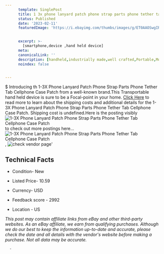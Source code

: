 ```yaml
---
      template: SinglePost
      title: 1 3x phone lanyard patch phone strap parts phone tether tab cellphone case patch
      status: Published
      date: '2023-02-11'
      featuredImage: 'https://i.ebayimg.com/thumbs/images/g/ET0AAOSwgIRjvc1i/s-l225.jpg'
       

      excerpt: >-
        [smartphone,device ,hand held device]
      meta:
      canonicalLink: ''
      description: [handheld,industrially made,well crafted,Portable,Mobile,Compact,Convenient,Lightweight,Maneuverable,Man-portable,Miniature,Carriable,Hand-held,Light,Holdable,Transportable,Mobile device,Pocket-sized,On-the-go,Wireless,Cordless,Compact size,Convenient size, smartphone,device ,hand held device]
      noindex: false
      

---
```

$
      Introducing th 1-3X Phone Lanyard Patch Phone Strap Parts Phone Tether Tab Cellphone Case Patch from a well-known brand.This Transportable hand held device is sure to be a Focal-point in your home. [Click Here](https://www.ebay.com/itm/125711825486?var=426723129444&hash=item1d45023a4e%3Ag%3AET0AAOSwgIRjvc1i&mkevt=1&mkcid=1&mkrid=711-53200-19255-0&campid=%253CePNCampaignId%253E&customid=%253CreferenceId%253E&toolid=10049) to read more to learn about the shipping costs and additional details for the 1-3X Phone Lanyard Patch Phone Strap Parts Phone Tether Tab Cellphone Case Patch. Shipping cost is undefined.Here is the posting visibly ![1-3X Phone Lanyard Patch Phone Strap Parts Phone Tether Tab Cellphone Case Patch](https://i.ebayimg.com/thumbs/images/g/ET0AAOSwgIRjvc1i/s-l225.jpg) to check out more postings here... ![1-3X Phone Lanyard Patch Phone Strap Parts Phone Tether Tab Cellphone Case Patch](https://i.ebayimg.com/images/g/ET0AAOSwgIRjvc1i/s-l1600.jpg), ![check vendor page](https://origin-galleryplus.ebayimg.com/ws/web/125711825486_2_0_1/225x225.jpg,https://origin-galleryplus.ebayimg.com/ws/web/125711825486_3_0_1/225x225.jpg,https://origin-galleryplus.ebayimg.com/ws/web/125711825486_4_0_1/225x225.jpg,https://origin-galleryplus.ebayimg.com/ws/web/125711825486_5_0_1/225x225.jpg,https://origin-galleryplus.ebayimg.com/ws/web/125711825486_6_0_1/225x225.jpg,https://origin-galleryplus.ebayimg.com/ws/web/125711825486_7_0_1/225x225.jpg,https://origin-galleryplus.ebayimg.com/ws/web/125711825486_8_0_1/225x225.jpg,https://origin-galleryplus.ebayimg.com/ws/web/125711825486_9_0_1/225x225.jpg,https://origin-galleryplus.ebayimg.com/ws/web/125711825486_10_0_1/225x225.jpg,https://origin-galleryplus.ebayimg.com/ws/web/125711825486_11_0_1/225x225.jpg,https://origin-galleryplus.ebayimg.com/ws/web/125711825486_12_0_1/225x225.jpg)'

      

 ## Technical Facts 



     
      

 - Condition- New 


      

 - Listed Price- 10.59 


      

 - Currency- USD 


      

 - Feedback score - 2992 


      

 - Location - US 


      
      

 *_This post may contain affiliate links from eBay and other third-party websites. As an eBay affiliate, we earn from qualifying purchases. Although we do our best to keep the information up-to-date and accurate, please check the date and all details with the vendor's website before making a purchase. Not all data may be accurate._*




      -
